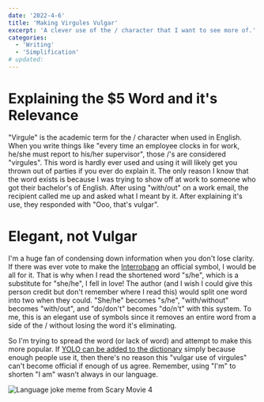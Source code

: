 ```yaml
---
date: '2022-4-6'
title: 'Making Virgules Vulgar'
excerpt: 'A clever use of the / character that I want to see more of.'
categories:
  - 'Writing'
  - 'Simplification'
# updated:
---
```


# Explaining the $5 Word and it's Relevance

"Virgule" is the academic term for the / character when used in English.  When you write things like "every time an employee clocks in for work, he/she must report to his/her supervisor", those /'s are considered "virgules".  This word is hardly ever used and using it will likely get you thrown out of parties if you ever do explain it.  The only reason I know that the word exists is because I was trying to show off at work to someone who got their bachelor's of English.  After using "with/out" on a work email, the recipient called me up and asked what I meant by it.  After explaining it's use, they responded with "Ooo, that's vulgar".

# Elegant, not Vulgar

I'm a huge fan of condensing down information when you don't lose clarity.  If there was ever vote to make the [Interrobang](https://en.wikipedia.org/wiki/Interrobang) an official symbol, I would be all for it.  That is why when I read the shortened word "s/he", which is a substitute for "she/he", I fell in love!  The author (and I wish I could give this person credit but don't remember where I read this) would split one word into two when they could.  "She/he" becomes "s/he", "with/without" becomes "with/out", and "do/don't" becomes "do/n't" with this system.  To me, this is an elegant use of symbols since it removes an entire word from a side of the / without losing the word it's eliminating.

So I'm trying to spread the word (or lack of word) and attempt to make this more popular.  If [YOLO can be added to the dictionary](https://www.bbc.com/news/uk-37336564) simply because enough people use it, then there's no reason this "vulgar use of virgules" can't become official if enough of us agree.  Remember, using "I'm" to shorten "I am" wasn't always in our language.

![Language joke meme from Scary Movie 4](/images/IAm.png)
